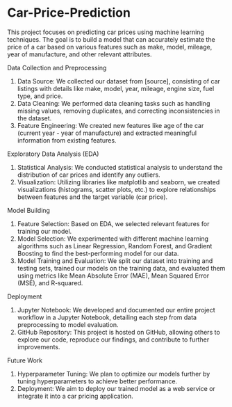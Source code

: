 # Car-Price-Prediction

This project focuses on predicting car prices using machine learning techniques. The goal is to build a model that can accurately estimate the price of a car based on various features such as make, model, mileage, year of manufacture, and other relevant attributes.

Data Collection and Preprocessing
1. Data Source: We collected our dataset from [source], consisting of car listings with details like make, model, year, mileage, engine size, fuel type, and price.
2. Data Cleaning: We performed data cleaning tasks such as handling missing values, removing duplicates, and correcting inconsistencies in the dataset.
3. Feature Engineering: We created new features like age of the car (current year - year of manufacture) and extracted meaningful information from existing features.

Exploratory Data Analysis (EDA)
1. Statistical Analysis: We conducted statistical analysis to understand the distribution of car prices and identify any outliers.
2. Visualization: Utilizing libraries like matplotlib and seaborn, we created visualizations (histograms, scatter plots, etc.) to explore relationships between features and the target variable (car price).

Model Building
1. Feature Selection: Based on EDA, we selected relevant features for training our model.
2. Model Selection: We experimented with different machine learning algorithms such as Linear Regression, Random Forest, and Gradient Boosting to find the best-performing model for our data.
3. Model Training and Evaluation: We split our dataset into training and testing sets, trained our models on the training data, and evaluated them using metrics like Mean Absolute Error (MAE), Mean Squared Error (MSE), and R-squared.

Deployment
1. Jupyter Notebook: We developed and documented our entire project workflow in a Jupyter Notebook, detailing each step from data preprocessing to model evaluation.
2. GitHub Repository: This project is hosted on GitHub, allowing others to explore our code, reproduce our findings, and contribute to further improvements.

Future Work
1. Hyperparameter Tuning: We plan to optimize our models further by tuning hyperparameters to achieve better performance.
2. Deployment: We aim to deploy our trained model as a web service or integrate it into a car pricing application.

